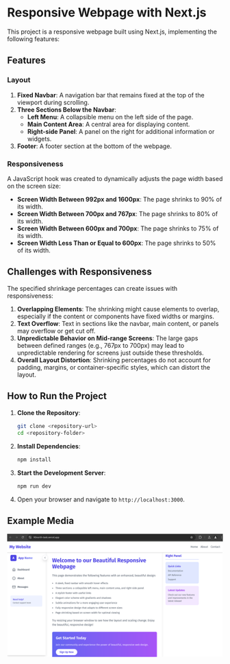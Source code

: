 # Responsive Webpage with Next.js

This project is a responsive webpage built using Next.js, implementing the following features:

## Features

### Layout
1. **Fixed Navbar**: A navigation bar that remains fixed at the top of the viewport during scrolling.
2. **Three Sections Below the Navbar**:
   - **Left Menu**: A collapsible menu on the left side of the page.
   - **Main Content Area**: A central area for displaying content.
   - **Right-side Panel**: A panel on the right for additional information or widgets.
3. **Footer**: A footer section at the bottom of the webpage.

### Responsiveness
A JavaScript hook was created to dynamically adjusts the page width based on the screen size:

- **Screen Width Between 992px and 1600px**: The page shrinks to 90% of its width.
- **Screen Width Between 700px and 767px**: The page shrinks to 80% of its width.
- **Screen Width Between 600px and 700px**: The page shrinks to 75% of its width.
- **Screen Width Less Than or Equal to 600px**: The page shrinks to 50% of its width.

## Challenges with Responsiveness
The specified shrinkage percentages can create issues with responsiveness:

1. **Overlapping Elements**: The shrinking might cause elements to overlap, especially if the content or components have fixed widths or margins.
2. **Text Overflow**: Text in sections like the navbar, main content, or panels may overflow or get cut off.
3. **Unpredictable Behavior on Mid-range Screens**: The large gaps between defined ranges (e.g., 767px to 700px) may lead to unpredictable rendering for screens just outside these thresholds.
4. **Overall Layout Distortion**: Shrinking percentages do not account for padding, margins, or container-specific styles, which can distort the layout.

## How to Run the Project

1. **Clone the Repository**:
   ```bash
   git clone <repository-url>
   cd <repository-folder>
   ```

2. **Install Dependencies**:
   ```bash
   npm install
   ```

3. **Start the Development Server**:
   ```bash
   npm run dev
   ```

4. Open your browser and navigate to `http://localhost:3000`.


## Example Media 
![alt text](media/image.png)